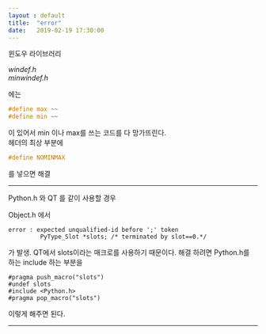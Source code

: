 ```yaml
---
layout : default
title:  "error"
date:   2019-02-19 17:30:00
---
```


윈도우 라이브러리

*windef.h*    
*minwindef.h*

에는 
```C
#define max ~~
#define min ~~
```

이 있어서 min 이나 max를 쓰는 코드를 다 망가뜨린다.  
헤더의 최상 부분에
```C
#define NOMINMAX
```

를 넣으면 해결

---

Python.h 와 QT 를 같이 사용할 경우

Object.h 에서 
```
error : expected unqualified-id before ';' token
         PyType_Slot *slots; /* terminated by slot==0.*/
```

가 발생.
QT에서 slots이라는 매크로를 사용하기 때문이다. 해결 하려면
Python.h를 하는 include 하는 부분을

```
#pragma push_macro("slots")
#undef slots
#include <Python.h>
#pragma pop_macro("slots")
```
이렇게 해주면 된다. 

---

